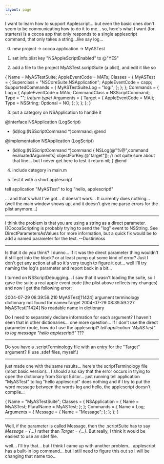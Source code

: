 ```yaml
---
layout: page
---
```


I want to learn how to support Applescript... but even the basic ones don't seem to be communicating how to do it to me... so, here's what I want (for starters) is a cocoa app that only responds to a single applescript command, that only takes a string...like say log...

0) new project -> cocoa application -> MyASTest

1) set info.plist key "NSAppleScriptEnabled" to @"YES"

2) add a file to the project MyASTest.scriptSuite (a plist), and edit it like so 

    
 {
 	Name = MyASTestSuite;
 	AppleEventCode = MATs;
 	Classes = {
 		MyASTest = {
 			Superclass = "NSCoreSuite.NSApplication";
 			AppleEventCode = capp;
 			SupportedCommands = {
 				MyASTestSuite.Log = "log:";
 			};
 		};
 	};
 	Commands = {
 		Log = {
 			AppleEventCode = MAlo;
 			CommandClass = NSScriptCommand;
 			Type = ""; /*return type*/
 			Arguments = {
 				Target = {
 					AppleEventCode = MAlt;
 					Type = NSString;
 					Optional = NO;
 				};
 			};
 		};
 	};
 }


3) put a category on NSApplication to handle it

    
 @interface NSApplication (LogScript)
 - (id)log:(NSScriptCommand *)command;
 @end
 
 @implementation NSApplication (LogScript)
 - (id)log:(NSScriptCommand *)command
 {
 	NSLog(@"%@",command evaluatedArguments] objectForKey:@"target"]);
 	// not quite sure about that line... but I never get here to test it
 	return nil;
 }
 @end


4) include category in main.m

5) test it with a short applescript

    
 tell application "MyASTest" to log "hello, applescript!"


... and that's what I've got... it doesn't work... It currently does nothing...(well the main window shows up, and it doesn't give me parse errors for the plist anymore...)

----

I think the problem is that you are using a string as a direct parameter. [[CocoaScripting is probably trying to send the "log" event to NSString. See DirectParametersAsValues for more information, but a quick fix would be to add a named parameter for the text. --DustinVoss

----

Is that it do you think?  I dunno... If it was the direct parameter thing wouldn't it still get into the block?  or at least pump out some kind of error?  Just I don't get any action at all so it's very tough to figure it out... well I'll try naming the log's parameter and report back in a bit...

I turned on NSScriptDebugging... I saw that it wasn't loading the suite, so I gave the suite a real apple event code (the plist above reflects my changes) and now I get the following error:

    
 2004-07-29 08:39:59.210 MyASTest[11424] argument terminology dictionary not found for name=Target
 2004-07-29 08:39:59.227 MyASTest[11424] No readable name in dictionary


Do I need to separately declare information for each argument?  I haven't seen that in other dictionaries... one more question... if I don't use the direct parameter route, how do I use the applescript? *tell application "MyASTest" to log message "hello applescript!"* ???

----

Do you have a .scriptTerminology file with an entry for the "Target" argument? (I use .sdef files, myself.)

----

just made one with the same results... here's the scriptTerminology file (most basic version)... I should also say that the error occurs in trying to open the dictionary from Script Editor... just running     tell application "MyASTest" to log "hello applescript" does nothing and if I try to put the word message between the words log and hello, the applescript doesn't compile...

    
 {
 	Name = "MyASTestSuite";
 	Classes = {
 		NSApplication = {
 			Name = MyASTest;
 			PluralName = MyASTest;
 		};
 	};
 	Commands = {
 		Name = Log;
 		Arguments = {
 			Message = {
 				Name = "Message";
 			};
 		};
 	};
 }

----
Well, if the parameter is called Message, then the .scriptSuite has to say *Message = {...}* rather than *Target = {...}*. But really, I think it would be easiest to use an sdef file.

well... I'll try that... but I think I came up with another problem... applescript has a built-in log command... but I still need to figure this out so I will be changing that name too...
